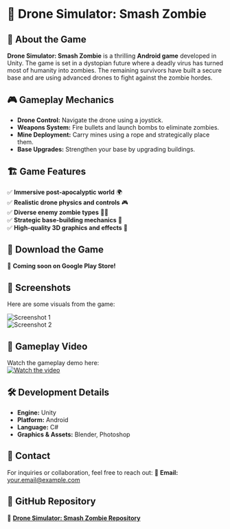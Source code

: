 # 🚁 Drone Simulator: Smash Zombie

## 📌 About the Game
**Drone Simulator: Smash Zombie** is a thrilling **Android game** developed in Unity. The game is set in a dystopian future where a deadly virus has turned most of humanity into zombies. The remaining survivors have built a secure base and are using advanced drones to fight against the zombie hordes.

## 🎮 Gameplay Mechanics
- **Drone Control:** Navigate the drone using a joystick.
- **Weapons System:** Fire bullets and launch bombs to eliminate zombies.
- **Mine Deployment:** Carry mines using a rope and strategically place them.
- **Base Upgrades:** Strengthen your base by upgrading buildings.

## 🏗️ Game Features
✅ **Immersive post-apocalyptic world** 🌍  
✅ **Realistic drone physics and controls** 🎮  
✅ **Diverse enemy zombie types** 🧟‍♂️  
✅ **Strategic base-building mechanics** 🏰  
✅ **High-quality 3D graphics and effects** 🎨  

## 📲 Download the Game
🔗 **Coming soon on Google Play Store!**

## 📸 Screenshots
Here are some visuals from the game:

![Screenshot 1](https://play-lh.googleusercontent.com/pj3kKHfZv2bZfyGd4YFC4aoLDjXsxhtjQUnIlSC0dNw63JoVsF8C00Xa4TNy14P6yQ=w526-h296-rw)  
![Screenshot 2](https://your-image-link.com/screenshot2.jpg)  

## 🎥 Gameplay Video
Watch the gameplay demo here:  
[![Watch the video](https://your-image-link.com/video-thumbnail.jpg)](https://www.youtube.com/watch?v=yourvideolink)

## 🛠️ Development Details
- **Engine:** Unity
- **Platform:** Android
- **Language:** C#
- **Graphics & Assets:** Blender, Photoshop

## 📢 Contact
For inquiries or collaboration, feel free to reach out:
📧 **Email:** your.email@example.com

## 🔗 GitHub Repository
🔗 **[Drone Simulator: Smash Zombie Repository](https://github.com/yourusername/drone-simulator-zombie)**

